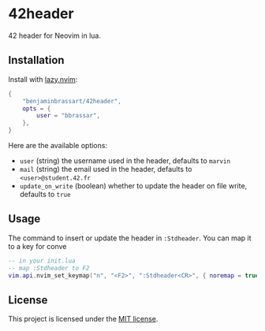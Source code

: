 # 42header

42 header for Neovim in lua.

## Installation

Install with [lazy.nvim](https://github.com/folke/lazy.nvim):

```lua
{
    "benjaminbrassart/42header",
    opts = {
        user = "bbrassar",
    },
}
```

Here are the available options:
- `user` (string) the username used in the header, defaults to `marvin`
- `mail` (string) the email used in the header, defaults to `<user>@student.42.fr`
- `update_on_write` (boolean) whether to update the header on file write, defaults to `true`

## Usage

The command to insert or update the header in `:Stdheader`. You can map it to a key for conve

```lua
-- in your init.lua
-- map :Stdheader to F2
vim.api.nvim_set_keymap("n", "<F2>", ":Stdheader<CR>", { noremap = true })
```

## License

This project is licensed under the [MIT license](LICENSE).
